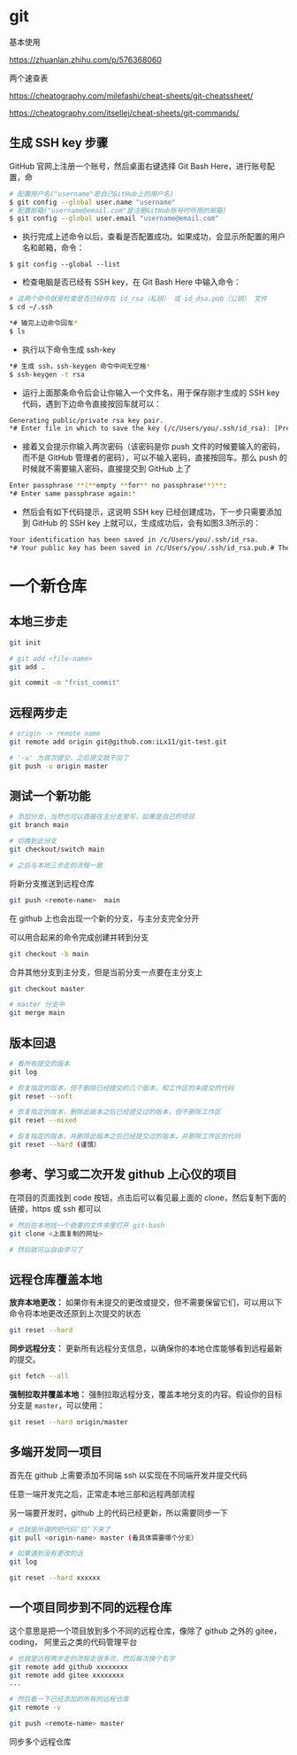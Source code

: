 # git

基本使用

https://zhuanlan.zhihu.com/p/576368060

两个速查表

https://cheatography.com/milefashi/cheat-sheets/git-cheatssheet/

https://cheatography.com/itsellej/cheat-sheets/git-commands/

## 生成 SSH key 步骤

GitHub 官网上注册一个账号，然后桌面右键选择 Git Bash Here，进行账号配置，命

```bash
# 配置用户名("username"是自己GitHub上的用户名)
$ git config --global user.name "username"
# 配置邮箱("username@email.com"是注册GitHub账号时所用的邮箱)
$ git config --global user.email "username@email.com"
```

- 执行完成上述命令以后，查看是否配置成功。如果成功，会显示所配置的用户名和邮箱，命令：

```
$ git config --global --list
```

- 检查电脑是否已经有 SSH key，在 Git Bash Here 中输入命令：

```bash
# 这两个命令就是检查是否已经存在 id_rsa（私钥） 或 id_dsa.pub（公钥） 文件
$ cd ~/.ssh

*# 输完上边命令回车*
$ ls
```

- 执行以下命令生成 ssh-key

```bash
*# 生成 ssh，ssh-keygen 命令中间无空格*
$ ssh-keygen -t rsa
```

- 运行上面那条命令后会让你输入一个文件名，用于保存刚才生成的 SSH key 代码，遇到下边命令直接按回车就可以：

```bash
Generating public/private rsa key pair.
*# Enter file in which to save the key (/c/Users/you/.ssh/id_rsa): [Press enter]*
```

- 接着又会提示你输入两次密码（该密码是你 push 文件的时候要输入的密码，而不是 GitHub 管理者的密码），可以不输入密码，直接按回车。那么 push 的时候就不需要输入密码，直接提交到 GitHub 上了

```bash
Enter passphrase **(**empty **for** no passphrase**)**: 
*# Enter same passphrase again:*
```

- 然后会有如下代码提示，这说明 SSH key 已经创建成功，下一步只需要添加到 GitHub 的 SSH key 上就可以，生成成功后，会有如图3.3所示的：

```bash
Your identification has been saved in /c/Users/you/.ssh/id_rsa.
*# Your public key has been saved in /c/Users/you/.ssh/id_rsa.pub.# The key fingerprint is:# 01:0f:f4:3b:ca:85:d6:17:a1:7d:f0:68:9d:f0:a2:db username@email.com*
```

# 一个新仓库

## 本地三步走

```bash
git init

# git add <file-name>
git add . 

git commit -m "frist_commit"
```

## 远程两步走

```bash
# origin -> remote name
git remote add origin git@github.com:iLx11/git-test.git

# '-u' 为首次提交，之后提交就不加了
git push -u origin master
```

## 测试一个新功能

```bash
# 添加分支，当然也可以直接在主分支里写，如果是自己的项目
git branch main

# 切换到此分支
git checkout/switch main

# 之后与本地三步走的流程一致
```

将新分支推送到远程仓库

```bash
git push <remote-name>  main
```

在 github 上也会出现一个新的分支，与主分支完全分开

可以用合起来的命令完成创建并转到分支

```bash
git checkout -b main
```

合并其他分支到主分支，但是当前分支一点要在主分支上

```bash
git checkout master

# master 分支中
git merge main
```

## 版本回退

```bash
# 看所有提交的版本
git log

# 恢复指定的版本，但不删除已经提交的几个版本，和工作区的未提交的代码
git reset --soft

# 恢复指定的版本，删除此版本之后已经提交过的版本，但不删除工作区
git reset --mixed

# 恢复指定的版本，并删除此版本之后已经提交过的版本，并删除工作区的代码
git reset --hard (谨慎）
```

## 参考、学习或二次开发 github 上心仪的项目

在项目的页面找到 code 按钮，点击后可以看见最上面的 clone，然后复制下面的链接，https 或 ssh 都可以

```bash
# 然后在本地找一个稳重的文件夹里打开 git-bash
git clone <上面复制的网址>

# 然后就可以自由学习了
```

## 远程仓库覆盖本地

**放弃本地更改：**
如果你有未提交的更改或提交，但不需要保留它们，可以用以下命令将本地更改还原到上次提交的状态

```bash
git reset --hard
```

**同步远程分支：** 更新所有远程分支信息，以确保你的本地仓库能够看到远程最新的提交。

```bash
git fetch --all
```

**强制拉取并覆盖本地：**
强制拉取远程分支，覆盖本地分支的内容。假设你的目标分支是 `master`，可以使用：

```bash
git reset --hard origin/master
```

## 多端开发同一项目

首先在 github 上需要添加不同端 ssh 以实现在不同端开发并提交代码

任意一端开发完之后，正常走本地三部和远程两部流程

另一端要开发时，github 上的代码已经更新，所以需要同步一下

```bash
# 也就是所谓的把代码‘拉’下来了
git pull <origin-name> master (看具体需要哪个分支）

# 如果遇到没有更改的话
git log

git reset --hard xxxxxx
```

## 一个项目同步到不同的远程仓库

这个意思是把一个项目放到多个不同的远程仓库，像除了 github 之外的 gitee， coding， 阿里云之类的代码管理平台

```bash
# 也就是远程两步走的流程走很多次，然后每次换个名字
git remote add github xxxxxxxx
git remote add gitee xxxxxxxx
...

# 然后看一下已经添加的所有的远程仓库
git remote -v

git push <remote-name> master
```

同步多个远程仓库
